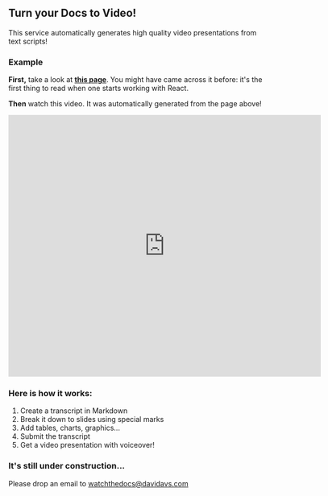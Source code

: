 ## Turn your Docs to Video!

This service automatically generates
high quality video presentations from text scripts!

### Example

**First,** take a look at **[this page](https://facebook.github.io/react/docs/installation.html)**.
You might have came across it before: it's the first thing to read when one starts working
with React.

**Then** watch this video. It was automatically generated from the page above!

<iframe width="620" height="520" src="https://www.youtube.com/embed/vlOPzKRUwQs?rel=0&amp;showinfo=0" frameborder="0" allowfullscreen></iframe>

### Here is how it works:

1. Create a transcript in Markdown
2. Break it down to slides using special marks
3. Add tables, charts, graphics...
4. Submit the transcript
5. Get a video presentation with voiceover!


### It's still under construction...

Please drop an email to [watchthedocs@davidavs.com](mailto:watchthedocs@davidavs.com)
